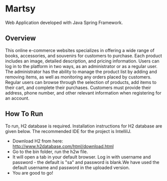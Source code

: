 


# Martsy
Web Application developed with Java Spring Framework.

## Overview
This online e-commerce websites specializes in offering a wide range of books, accessories, and souvenirs for customers to purchase. Each product includes an image, detailed description, and pricing information. Users can log in to the platform in two ways, as an administrator or as a regular user. The administrator has the ability to manage the product list by adding and removing items, as well as monitoring any orders placed by customers. Regular users can browse through the selection of products, add items to their cart, and complete their purchases. Customers must provide their address, phone number, and other relevant information when registering for an account. 

## How To Run
To run, H2 database is required. Installation instructions for H2 database are given below. The recommended IDE for the project is IntelliIJ. 
* Download H2 from here: http://www.h2database.com/html/download.html
* Go to the bin folder, run the h2w file.
* It will open a tab in your default browser. Log in with username and password - the default is "sa" and password is blank.We have used the default username and password in the uploaded version. 
* You are good to go! 
